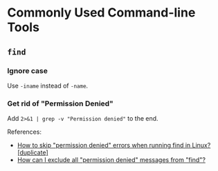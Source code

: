 # Commonly Used Command-line Tools

## `find`

### Ignore case

Use `-iname` instead of `-name`.

### Get rid of "Permission Denied"

Add `2>&1 | grep -v "Permission denied"` to the end.

References:

- [How to skip "permission denied" errors when running find in Linux? [duplicate]](https://unix.stackexchange.com/questions/42841/how-to-skip-permission-denied-errors-when-running-find-in-linux)
- [How can I exclude all "permission denied" messages from "find"?](https://stackoverflow.com/questions/762348/how-can-i-exclude-all-permission-denied-messages-from-find)
